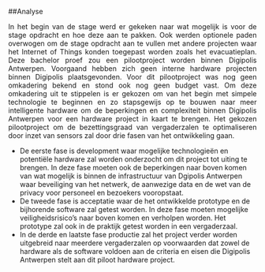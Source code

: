 ##Analyse
<p style="text-align: justify;">In het begin van de stage werd er gekeken naar wat mogelijk is voor de stage opdracht en hoe deze aan te pakken. Ook werden optionele paden overwogen om de stage opdracht aan te vullen met andere projecten waar het Internet of Things konden toegepast worden zoals het evacuatieplan. Deze bachelor proef zou een pilootproject worden binnen Digipolis Antwerpen. Voorgaand hebben zich geen interne hardware projecten binnen Digipolis plaatsgevonden. Voor dit pilootproject was nog geen omkadering bekend en stond ook nog geen budget vast. Om deze omkadering uit te stippelen is er gekozen om van het begin met simpele technologie te beginnen en zo stapsgewijs op te bouwen naar meer intelligente hardware om de beperkingen en complexiteit binnen Digipolis Antwerpen voor een hardware project in kaart te brengen. Het gekozen pilootproject om de bezettingsgraad van vergaderzalen te optimaliseren door inzet van sensors zal door drie fasen van het ontwikkeling gaan.</p>

* De eerste fase is development waar mogelijke technologieën en potentiële hardware zal worden onderzocht om dit project tot uiting te brengen. In deze fase moeten ook de beperkingen naar boven komen van wat mogelijk is binnen de infrastructuur van Dgipolis Antwerpen waar beveiliging van het netwerk, de aanwezige data en de wet van de privacy voor personeel en bezoekers vooropstaat.
* De tweede fase is acceptatie waar de het ontwikkelde prototype en de bijhorende software zal getest worden. In deze fase moeten mogelijke veiligheidsrisico’s naar boven komen en verholpen worden. Het prototype zal ook in de praktijk getest worden in een vergaderzaal.
* In de derde en laatste fase productie zal het project verder worden uitgebreid naar meerdere vergaderzalen op voorwaarden dat zowel de hardware als de software voldoen aan de criteria en eisen die Digipolis Antwerpen stelt aan dit piloot hardware project.